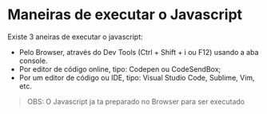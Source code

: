 # Maneiras de executar o Javascript

Existe 3 aneiras de executar o javascript:

- Pelo Browser, através do Dev Tools (Ctrl + Shift + i ou F12) usando a aba console.
- Por editor de código online, tipo: Codepen ou CodeSendBox;
- Por um editor de código ou IDE, tipo: Visual Studio Code, Sublime, Vim, etc.

> OBS: O Javascript ja ta preparado no Browser para ser executado